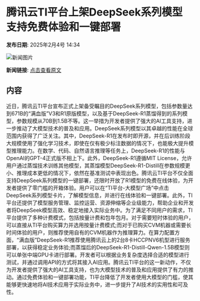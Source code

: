# 腾讯云TI平台上架DeepSeek系列模型 支持免费体验和一键部署

**发布日期**: 2025年2月4号 14:34

![新闻图片](https://pic.chinaz.com/picmap/thumb/201811151633427149_4.jpg)

**新闻链接**: [点击查看原文](https://www.aibase.com/zh/news/15052)

## 内容

近日，腾讯云TI平台宣布正式上架备受瞩目的DeepSeek系列模型，包括参数量达到671B的“满血版”V3和R1原版模型，以及基于DeepSeek-R1蒸馏得到的系列模型，参数规模从70B到1.5B不等。这一举措为开发者提供了强大的AI工具支持，进一步推动了大模型技术的普及和应用。DeepSeek系列模型以其卓越的性能在全球范围内获得了广泛关注。其中，DeepSeek-R1在发布时即开源，并在后训练阶段大规模使用了强化学习技术，即使在仅有极少标注数据的情况下，也能极大提升模型推理能力。在数学、代码、自然语言推理等任务上，DeepSeek-R1的性能与OpenAI的GPT-4正式版不相上下。此外，DeepSeek-R1遵循MIT License，允许用户通过蒸馏技术训练其他模型，其蒸馏模型DeepSeek-R1-Distill在参数规模更小、推理成本更低的情况下，依然在基准测试中表现出色。腾讯云TI平台不仅全面支持DeepSeek系列模型的一键部署，还限时开放了R1模型的免费在线体验，为开发者提供了零门槛的开箱体验。用户可以在“TI平台-大模型广场”中点击DeepSeek系列模型卡片，了解模型信息，并进行在线体验和一键部署。此外，TI平台还提供了模型服务管理、监控运营、资源伸缩等企业级能力，帮助企业和开发者将DeepSeek模型高效、稳定地接入实际业务中。为了满足不同用户的需求，TI平台提供了多种计费模式，包括按量计费和包年包月。对于需要短时体验的用户，可以直接从TI平台购买算力并选用按量计费模式;而对于已购买CVM机器或需要长时间体验的用户，则推荐使用自有的CVM机器作为推理算力。在算力配置方面，“满血版”DeepSeek-R1推荐使用腾讯云上的2台8卡HCCPNV6机型进行服务部署，以获得稳定业务体验;而蒸馏后的DeepSeek-R1-Distill-Qwen-1.5B模型则可以单张中端GPU卡进行部署。开发者可以根据业务复杂度选择合适的模型进行测试，并通过调用API的方式将其接入AI应用。腾讯云TI平台的这一新动作，不仅为开发者提供了强大的AI工具支持，也为大模型技术的普及和应用提供了有力的推动。通过免费体验和一键部署功能，TI平台降低了开发者使用大模型的门槛，使其能够更快速地将AI技术应用于实际业务中，进一步提升了AI技术的实用性和可及性。
